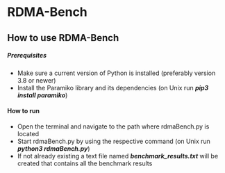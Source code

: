 # RDMA-Bench

## How to use RDMA-Bench

##### Prerequisites

- Make sure a current version of Python is installed (preferably version 3.8 or newer)
- Install the Paramiko library and its dependencies (on Unix run **_pip3 install paramiko_**)

#### How to run

- Open the terminal and navigate to the path where rdmaBench.py is located
- Start rdmaBench.py by using the respective command (on Unix run **_python3 rdmaBench.py_**)
- If not already existing a text file named **_benchmark_results.txt_** will be created that contains all the benchmark results
